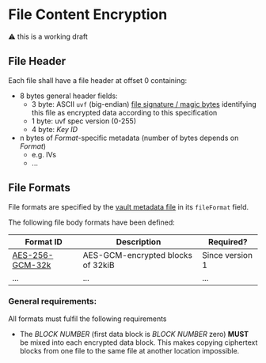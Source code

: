 # File Content Encryption

:warning: this is a working draft

## File Header

Each file shall have a file header at offset 0 containing:

* 8 bytes general header fields:
  * 3 byte: ASCII `uvf` (big-endian) [file signature / magic bytes](https://en.wikipedia.org/wiki/List_of_file_signatures)
    identifying this file as encrypted data according to this specification
  * 1 byte: uvf spec version (0-255)
  * 4 byte: _Key ID_
* n bytes of _Format_-specific metadata (number of bytes depends on _Format_)
    * e.g. IVs
    * ...

## File Formats

File formats are specified by the [vault metadata file](../vault%20metadata/README.md) in its `fileFormat` field.

The following file body formats have been defined:

| Format ID                         | Description                       | Required?       |
|-----------------------------------|-----------------------------------|-----------------|
| [AES-256-GCM-32k](AES-256-GCM.md#32k) | AES-GCM-encrypted blocks of 32kiB | Since version 1 |
| ... | ... | ... |


### General requirements:

All formats must fulfil the following requirements

* The *BLOCK NUMBER* (first data block is *BLOCK NUMBER* zero) **MUST** be mixed into each encrypted data block.
  This makes copying ciphertext blocks from one file to the same file at another location
  impossible.